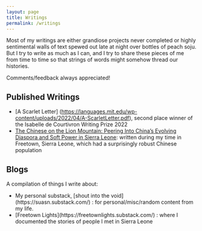 ```yaml
---
layout: page
title: Writings
permalink: /writings
---
```


Most of my writings are either grandiose projects never completed or highly sentimental walls of text spewed out late at night over bottles of peach soju. But I try to write as much as I can, and I try to share these pieces of me from time to time so that strings of words might somehow thread our histories.

Comments/feedback always appreciated!

## Published Writings

- [A Scarlet Letter]
(https://languages.mit.edu/wp-content/uploads/2022/04/A-ScarletLetter.pdf), second place winner of the Isabelle de Courtivron Writing Prize 2022
- [The Chinese on the Lion Mountain: Peering Into China’s Evolving Diaspora and Soft Power in Sierra Leone](https://chinaglobalsouth.com/analysis/the-chinese-on-the-lion-mountain-peering-into-chinas-evolving-diaspora-and-soft-power-in-sierra-leone/): written during my time in Freetown, Sierra Leone, which had a surprisingly robust Chinese population 



## Blogs

A compilation of things I write about:

<ul>
  <li>My personal substack, [shout into the void](https://suasn.substack.com/) : for personal/misc/random content from my life.</li>
  <li> [Freetown Lights](https://freetownlights.substack.com/) : where I documented the stories of people I met in Sierra Leone</li>
  </ul>


